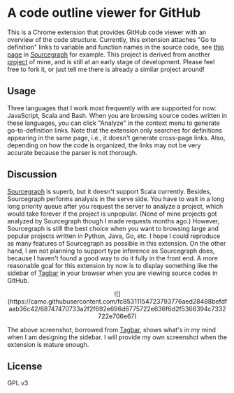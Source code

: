 # A code outline viewer for GitHub
This is a Chrome extension that provides GitHub code viewer with an overview of the code structure. Currently, this extension attaches "Go to definition" links to variable and function names in the source code, see [this page](https://sourcegraph.com/github.com/feross/webtorrent@1dc0921d55f0015fa80e141e0af1c04e962ad65a/.tree/lib/torrent.js) in [Sourcegraph](https://sourcegraph.com) for example. This project is derived from another [project](https://github.com/ericpony/highlight.js) of mine, and is still at an early stage of development. Please feel free to fork it, or just tell me there is already a similar project around!

## Usage

Three languages that I work most frequently with are supported for now: JavaScript, Scala and Bash. When you are browsing source codes written in these languages, you can click "Analyze" in the context menu to generate go-to-definition links. Note that the extension only searches for definitions appearing in the same page, i.e., it doesn't generate cross-page links. Also, depending on how the code is organized, the links may not be very accurate because the parser is not thorough.

## Discussion
[Sourcegraph](https://sourcegraph.com) is superb, but it doesn't support Scala currently. Besides, Sourcegraph performs analysis in the serve side. You have to wait in a long long priority queue after you request the server to analyze a project, which would take forever if the project is unpopular. (None of mine projects got analyzed by Sourcegraph though I made requests months ago.) However, Sourcegraph is still the best choice when you want to browsing large and popular projects written in Python, Java, Go, etc. I hope I could reproduce as many features of Sourcegraph as possible in this extension. On the other hand, I am not planning to support type inference as Sourcegraph does, because I haven't found a good way to do it fully in the front end. A more reasonable goal for this extension by now is to display something like the sidebar of [Tagbar](https://github.com/majutsushi/tagbar) in your browser when you are viewing source codes in GitHub.

<center>
![](https://camo.githubusercontent.com/fc85311154723793776aed28488befdfaab36c42/68747470733a2f2f692e696d6775722e636f6d2f5366394c7332722e706e67)
</center>

The above screenshot, borrowed from [Tagbar](https://github.com/majutsushi/tagbar), shows what's in my mind when I am designing the sidebar. I will provide my own screenshot when the extension is mature enough.


## License

GPL v3


